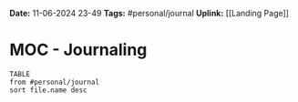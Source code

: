 **Date:** 11-06-2024 23-49
**Tags:** #personal/journal 
**Uplink:** [[Landing Page]]

# MOC - Journaling

```dataview
TABLE
from #personal/journal 
sort file.name desc
```
